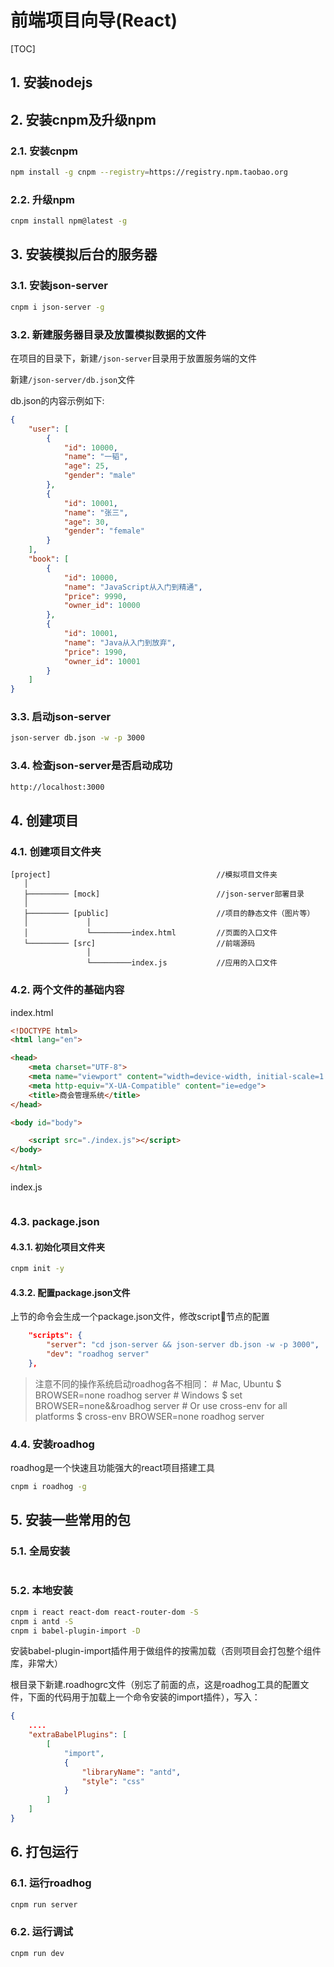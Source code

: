 # 前端项目向导(React)

[TOC]

## 1. 安装nodejs

## 2. 安装cnpm及升级npm

### 2.1. 安装cnpm

```sh
npm install -g cnpm --registry=https://registry.npm.taobao.org
```

### 2.2. 升级npm

```sh
cnpm install npm@latest -g
```

## 3. 安装模拟后台的服务器

### 3.1. 安装json-server

```sh
cnpm i json-server -g
```

### 3.2. 新建服务器目录及放置模拟数据的文件

在项目的目录下，新建```/json-server```目录用于放置服务端的文件

新建```/json-server/db.json```文件

db.json的内容示例如下:

```json
{
    "user": [
        {
            "id": 10000,
            "name": "一韬",
            "age": 25,
            "gender": "male"
        },
        {
            "id": 10001,
            "name": "张三",
            "age": 30,
            "gender": "female"
        }
    ],
    "book": [
        {
            "id": 10000,
            "name": "JavaScript从入门到精通",
            "price": 9990,
            "owner_id": 10000
        },
        {
            "id": 10001,
            "name": "Java从入门到放弃",
            "price": 1990,
            "owner_id": 10001
        }
    ]
}
```

### 3.3. 启动json-server

```sh
json-server db.json -w -p 3000
```

### 3.4. 检查json-server是否启动成功

```sh
http://localhost:3000
```

## 4. 创建项目

### 4.1. 创建项目文件夹

```text
[project]                                     //模拟项目文件夹
   │
   ├───────── [mock]                          //json-server部署目录
   │
   ├───────── [public]                        //项目的静态文件（图片等）
   │             │
   │             └─────────index.html         //页面的入口文件
   └───────── [src]                           //前端源码
                 │
                 └─────────index.js           //应用的入口文件
```

### 4.2. 两个文件的基础内容

index.html

```html
<!DOCTYPE html>
<html lang="en">

<head>
    <meta charset="UTF-8">
    <meta name="viewport" content="width=device-width, initial-scale=1.0">
    <meta http-equiv="X-UA-Compatible" content="ie=edge">
    <title>商会管理系统</title>
</head>

<body id="body">

    <script src="./index.js"></script>
</body>

</html>
```

index.js

```jsx

```

### 4.3. package.json

#### 4.3.1. 初始化项目文件夹

```sh
cnpm init -y
```

#### 4.3.2. 配置package.json文件

上节的命令会生成一个package.json文件，修改script节点的配置

```json
    "scripts": {
        "server": "cd json-server && json-server db.json -w -p 3000",
        "dev": "roadhog server"
    },
```

> 注意不同的操作系统启动roadhog各不相同：
\# Mac, Ubuntu
\$ BROWSER=none roadhog server
\# Windows
\$ set BROWSER=none&&roadhog server
\# Or use cross-env for all platforms
\$ cross-env BROWSER=none roadhog server

### 4.4. 安装roadhog

roadhog是一个快速且功能强大的react项目搭建工具

```sh
cnpm i roadhog -g
```

## 5. 安装一些常用的包

### 5.1. 全局安装

```sh

```

### 5.2. 本地安装

```sh
cnpm i react react-dom react-router-dom -S
cnpm i antd -S
cnpm i babel-plugin-import -D
```

安装babel-plugin-import插件用于做组件的按需加载（否则项目会打包整个组件库，非常大）

根目录下新建.roadhogrc文件（别忘了前面的点，这是roadhog工具的配置文件，下面的代码用于加载上一个命令安装的import插件），写入：

```json
{
    ....
    "extraBabelPlugins": [
        [
            "import",
            {
                "libraryName": "antd",
                "style": "css"
            }
        ]
    ]
}
```

## 6. 打包运行

### 6.1. 运行roadhog

```sh
cnpm run server
```

### 6.2. 运行调试

```sh
cnpm run dev
```